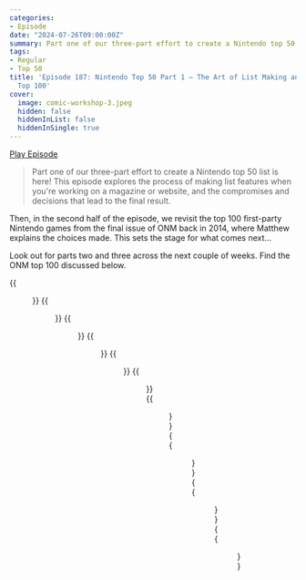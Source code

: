 ```yaml
---
categories:
- Episode
date: "2024-07-26T09:00:00Z"
summary: Part one of our three-part effort to create a Nintendo top 50 list is here!
tags:
- Regular
- Top 50
title: 'Episode 187: Nintendo Top 50 Part 1 – The Art of List Making and ONM''s Final
  Top 100'
cover: 
  image: comic-workshop-3.jpeg
  hidden: false
  hiddenInList: false
  hiddenInSingle: true
---
```


[Play Episode](https://www.patreon.com/posts/episode-187-top-108784999)
> Part one of our three-part effort to create a Nintendo top 50 list is here! This episode explores the process of making list features when you're working on a magazine or website, and the compromises and decisions that lead to the final result.

Then, in the second half of the episode, we revisit the top 100 first-party Nintendo games from the final issue of ONM back in 2014, where Matthew explains the choices made. This sets the stage for what comes next...

Look out for parts two and three across the next couple of weeks. Find the ONM top 100 discussed below.

{{<figure 
    src="onm-114-1.jpeg" 
    alt="ONM" >}}
{{<figure 
    src="onm-114-2.jpeg" 
    alt="ONM" >}}
{{<figure 
    src="nervous.jpeg" 
    alt="Nervous" >}}
{{<figure 
    src="onm-114-3.jpeg" 
    alt="ONM" >}}
{{<figure 
    src="onm-114-4.jpeg" 
    alt="ONM" >}}
{{<figure 
    src="onm-114-5.jpeg" 
    alt="ONM" >}}
{{<figure 
    src="onm-114-6.jpeg" 
    alt="ONM" >}}
{{<figure 
    src="comic-workshop-1.jpeg" 
    alt="Comic Workshop" >}}
{{<figure 
    src="comic-workshop-2.jpeg" 
    alt="Comic Workshop" >}}
{{<figure 
    src="comic-workshop-3.jpeg" 
    alt="Comic Workshop" >}}

||ONM's Top 100 – 2014|
|--|--|
|100| Maboshi Arcade|
|99| The Last Story|
|98| Final Fantasy Crystal Chronicles|
|97| Game Boy Camera|
|96| Pokemon Snap|
|95| Wii Sports Resort|
|94| Game and Watch Gallery Advance|
|93| Metroid Other M|
|92| Another Code: Two Memories|
|91| Kirby's Epic Yarn|
|90| Hydroventure: Spin Cycle|
|89| Jam With The Band|
|88| Diddy Kong Racing|
|87| Fantasy Life|
|86| Beat the Beat Rhythm Paradise |
|85| Startropics|
|84| Zelda 2: The Adventure of Link|
|83| Kuru Kuru Kururin|
|82| Metal Gear Solid: The Twin Snakes|
|81| Donkey Kong '94|
|80| The Legend of Zelda: Four Swords Adventures|
|79| Mario Picross|
|78| Tetris Attack|
|77| WarioWare DIY|
|76| Super Mario RPG|
|75| Mario Tennis|
|74| Drill Dozer|
|73| Super Mario Kart|
|72| Pullblox|
|71| Banjo Kazooie|
|70| Wii Sports|
|69| The Legend of Zelda: Oracle of Ages|
|68| WarioWare Twisted|
|67| Wario Land 4|
|66| Blast Corps|
|65| Kirby Triple Deluxe|
|64| Mario and Luigi: Bowser's Inside Story|
|63| Pilotwings 64|
|62| Super Mario 3D Land|
|61| Super Smash Bros Brawl|
|60| 1080 Snowboarding|
|59| Killer Instinct|
|58| Golden Sun: Dark Dawn|
|57| Last Window: The Secret of Cape West|
|56| Punch-Out!!|
|55| Eternal Darkness: Sanity's Requiem |
|54| Donkey Kong Country|
|53| Wave Race 64|
|52| Sin and Punishment|
|51| F-Zero X|
|50| Osu! Tatakae! Ouendan |
|49| Mario Kart: Double Dash|
|48| Chibi-Robo|
|47| The Wonderful 101|
|46| Rhythm Tengoku|
|45| Professor Layton and the Lost Future|
|44| Mario Golf 64|
|43| Donkey Kong Country Returns |
|42| Donkey Kong Jungle Beat|
|41| Luigi's Mansion 2|
|40| Donkey Kong|
|39| Super Mario Sunshine |
|38| Kid Icarus: Uprising|
|37| Mario & Luigi: Superstar Saga|
|36| The Legend of Zelda: Skyward Sword|
|35| Pokemon Red and Blue|
|34| Pikmin 3|
|33| Perfect Dark|
|32| Super Mario 3D World|
|31| Mario Kart 64 |
|30| The Legend of Zelda: A Link Between Worlds|
|29| Paper Mario: The Thousand-Year Door|
|28| The Legend of Zelda: Twilight Princess|
|27| Super Mario Bros|
|26| Lylat Wars|
|25| Earthbound|
|24| WarioWare Inc: Mega Microgames!|
|23| The Legend of Zelda: Link's Awakening|
|22| Advance Wars|
|21| Animal Crossing: New Leaf|
|20| The Legend of Zelda: Majora's Mask|
|19| F-Zero GX|
|18| Xenoblade Chronicles|
|17| Fire Emblem: Awakening|
|16| Super Mario World 2: Yoshi's Island|
|15| Tetris|
|14| Super Mario Bros. 3|
|13| The Legend of Zelda: Wind Waker|
|12| Metroid Prime |
|11| The Legend of Zelda: A Link to the Past|
|10| Pokemon HeartGold/SoulSilver|
|9 |Super Mario Galaxy 2|
|8 |GoldenEye 007|
|7 |Super Metroid|
|6 |Super Mario 64|
|5 |Mario Kart 8|
|4 |Super Smash Bros Melee|
|3 |Super Mario World|
|1=| The Legend of Zelda: Ocarina of Time|
|1=| Super Mario Galaxy|

[ONM 114](https://pdfcookie.com/documents/nintendo-official-nintendo-magazine-december-2014-02560qkm77l1)